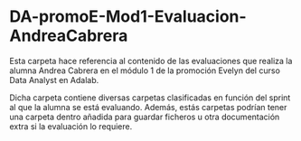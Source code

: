 # DA-promoE-Mod1-Evaluacion-AndreaCabrera

Esta carpeta hace referencia al contenido de las evaluaciones que realiza la alumna Andrea Cabrera en el módulo 1 de la promoción Evelyn del curso Data Analyst en Adalab.

Dicha carpeta contiene diversas carpetas clasificadas en función del sprint al que la alumna se está evaluando. Además, estás carpetas podrían tener una carpeta dentro añadida para guardar ficheros u otra documentación extra si la evaluación lo requiere.
